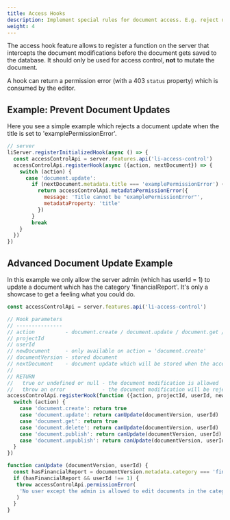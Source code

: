 ```yaml
---
title: Access Hooks
description: Implement special rules for document access. E.g. reject updates based on a documents category.
weight: 4
---
```


The access hook feature allows to register a function on the server that intercepts the document modifications before the document gets saved to the database. It should only be used for access control, **not** to mutate the document.

A hook can return a permission error (with a 403 `status` property) which is consumed by the editor.

## Example: Prevent Document Updates

Here you see a simple example which rejects a document update when the title is set to 'examplePermissionError'.

```js
// server
liServer.registerInitializedHook(async () => {
  const accessControlApi = server.features.api('li-access-control')
  accessControlApi.registerHook(async ({action, nextDocument}) => {
    switch (action) {
      case 'document.update':
        if (nextDocument.metadata.title === 'examplePermissionError') {
          return accessControlApi.metadataPermissionError({
            message: 'Title cannot be "examplePermissionError"',
            metadataProperty: 'title'
          })
        }
        break
    }
  })
})
```


## Advanced Document Update Example

In this example we only allow the server admin (which has userId = 1) to update a document which has the category 'financialReport'. It's only a showcase to get a feeling what you could do.

```js
const accessControlApi = server.features.api('li-access-control')

// Hook parameters
// ---------------
// action          - document.create / document.update / document.get / document.delete / document.publish / document.unpublish
// projectId
// userId
// newDocument     - only available on action = 'document.create'
// documentVersion - stored document
// nextDocument    - document update which will be stored when the access check is valid
//
// RETURN
//   true or undefined or null - the document modification is allowed
//   throw an error            - the document modification will be rejected, the error will be showed in the editor
accessControlApi.registerHook(function ({action, projectId, userId, newDocument, documentVersion, nextDocument}) {
  switch (action) {
    case 'document.create': return true
    case 'document.update': return canUpdate(documentVersion, userId)
    case 'document.get': return true
    case 'document.delete': return canUpdate(documentVersion, userId)
    case 'document.publish': return canUpdate(documentVersion, userId)
    case 'document.unpublish': return canUpdate(documentVersion, userId)
  }
})

function canUpdate (documentVersion, userId) {
  const hasFinancialReport = documentVersion.metadata.category === 'financialReport')
  if (hasFinancialReport && userId !== 1) {
   throw accessControlApi.permissionError(
    'No user except the admin is allowed to edit documents in the category financialReport'
   )
  }
}
```
